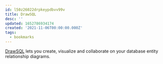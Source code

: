 ```yaml
---
id: l50z26022drpkeypdbvv99v
title: DrawSQL
desc: ''
updated: 1652786934174
created: '2021-11-06T00:00:00.000Z'
tags:
  - bookmarks
---
```


[DrawSQL](https://drawsql.app/) lets you create, visualize and collaborate on your database entity relationship diagrams.
